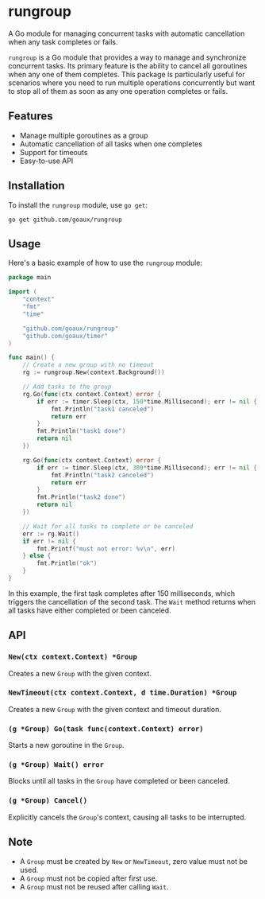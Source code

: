 # rungroup
A Go module for managing concurrent tasks with automatic cancellation when any task completes or fails.



`rungroup` is a Go module that provides a way to manage and synchronize
concurrent tasks. Its primary feature is the ability to cancel all goroutines
when any one of them completes. This package is particularly useful for
scenarios where you need to run multiple operations concurrently but want to
stop all of them as soon as any one operation completes or fails.

## Features

- Manage multiple goroutines as a group
- Automatic cancellation of all tasks when one completes
- Support for timeouts
- Easy-to-use API

## Installation

To install the `rungroup` module, use `go get`:

```
go get github.com/goaux/rungroup
```

## Usage

Here's a basic example of how to use the `rungroup` module:

```go
package main

import (
    "context"
    "fmt"
    "time"

    "github.com/goaux/rungroup"
	"github.com/goaux/timer"
)

func main() {
	// Create a new group with no timeout
	rg := rungroup.New(context.Background())

	// Add tasks to the group
	rg.Go(func(ctx context.Context) error {
		if err := timer.Sleep(ctx, 150*time.Millisecond); err != nil {
			fmt.Println("task1 canceled")
			return err
		}
		fmt.Println("task1 done")
		return nil
	})

	rg.Go(func(ctx context.Context) error {
		if err := timer.Sleep(ctx, 300*time.Millisecond); err != nil {
			fmt.Println("task2 canceled")
			return err
		}
		fmt.Println("task2 done")
		return nil
	})

	// Wait for all tasks to complete or be canceled
	err := rg.Wait()
	if err != nil {
		fmt.Printf("must not error: %v\n", err)
	} else {
		fmt.Println("ok")
	}
}
```

In this example, the first task completes after 150 milliseconds, which
triggers the cancellation of the second task. The `Wait` method returns when
all tasks have either completed or been canceled.

## API

### `New(ctx context.Context) *Group`

Creates a new `Group` with the given context.

### `NewTimeout(ctx context.Context, d time.Duration) *Group`

Creates a new `Group` with the given context and timeout duration.

### `(g *Group) Go(task func(context.Context) error)`

Starts a new goroutine in the `Group`.

### `(g *Group) Wait() error`

Blocks until all tasks in the `Group` have completed or been canceled.

### `(g *Group) Cancel()`

Explicitly cancels the `Group`'s context, causing all tasks to be interrupted.

## Note

- A `Group` must be created by `New` or `NewTimeout`, zero value must not be used.
- A `Group` must not be copied after first use.
- A `Group` must not be reused after calling `Wait`.
